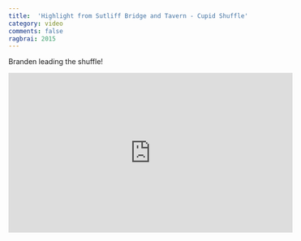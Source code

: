 ```yaml
---
title:  'Highlight from Sutliff Bridge and Tavern - Cupid Shuffle'
category: video
comments: false
ragbrai: 2015
---
```

Branden leading the shuffle!

<div class="video-container"><iframe width="560" height="315" src="https://www.youtube.com/embed/XGbXkBLvwW0?rel=0" frameborder="0" allowfullscreen></iframe></div>
